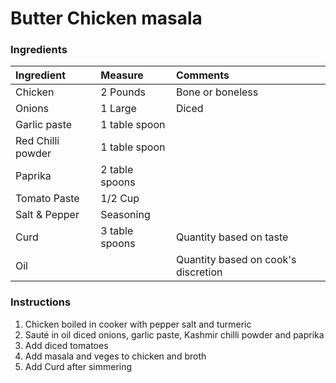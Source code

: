 # Butter Chicken masala

### Ingredients

| Ingredient       | Measure        | Comments               |
| :-------------   | :------------- | :--------------------- |
| Chicken          | 2 Pounds       | Bone or boneless       |
| Onions           | 1 Large        | Diced                  |
| Garlic paste     | 1 table spoon  |                        |
| Red Chilli powder| 1 table spoon  |                        |
| Paprika          | 2 table spoons |                        |
| Tomato Paste     | 1/2 Cup        |                        |
| Salt & Pepper    | Seasoning      |                        |
| Curd             | 3 table spoons | Quantity based on taste|
| Oil              |                | Quantity based on cook's discretion|

### Instructions
1. Chicken boiled in cooker with pepper salt and turmeric
2. Sauté in oil diced onions, garlic paste, Kashmir chilli powder and paprika
3. Add diced tomatoes
4. Add masala and veges to chicken and broth
5. Add Curd after simmering
